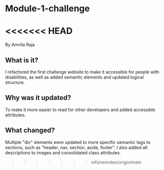 # Module-1-challenge
<<<<<<< HEAD
=======
By Amrita Raja

## What is it?
I refactored the first challenge website to make it accessible for people with disabilities, as well as added semantic elements and updated logical structure.

## Why was it updated?
To make it more easier to read for other developers and added accessible attributes.

## What changed?
Multiple "div" elements were updated to more specific semantic tags to sections, such as "header, nav, section, aside, footer". I also added alt descriptions to images and consolidated class attributes. 
>>>>>>> refs/remotes/origin/main

